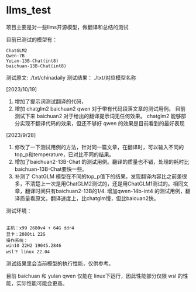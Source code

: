 # llms_test

项目主要是对一些llms开源模型，做翻译和总结的测试

目前已测试的模型有：

```
ChatGLM2
Qwen-7B
YuLan-13B-Chat(int8)
baichuan-13B-Chat(int8)
```

测试原文:   ./txt/chinadaily
测试结果：  ./txt/对应模型名称


[2023/10/19]
1. 增加了提示词测试翻译的代码，
2. 增加 chatglm2 baichuan2 qwen 对于带有代码段落文章的测试用例。
    目前测试下来
    baichuan2 对于给出的翻译提示词无任何效果。
    chatglm2 能够部分实现不翻译代码的效果，但还不够好
    qwen 的效果是目前看到的最好表现

[2023/9/28]
1. 修改了一下测试用例的方法，针对同一篇文章，在翻译时，可以输入不同的top_p和temperature，已对比不同的结果。
2. 增加了baichuan2-13B-Chat 的测试用例。翻译的质量也不错，处理的耗时比baichuan-13B-Chat要快一些。
3. 补测了 ChatGLM 模型在不同的top_p值下的结果。发现翻译内容比之前差很多，不清楚上一次是用ChatGLM2测试的，还是用ChatGLM1测试的。相同文章，翻译时间只有baichuan2-13B的1/4. 增加qwen-14b-int4 的测试用例，翻译质量看原文。翻译速度上，比chatglm慢，但比baicuan2快。


测试环境：

```

主机：x99 2680v4 + 64G ddr4
显卡：2080ti 22G
操作系统：
win10 22H2 19045.2846
wsl下 linux 22.04

```

测试结果里会当前模型的执行性能，仅供参考。

目前 baichuan 和 yulan qwen 仅能在 linux下运行，因此性能部分仅限 wsl 的性能，实际性能可能会更高。

